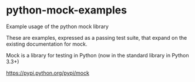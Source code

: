 python-mock-examples
====================

Example usage of the python mock library

These are examples, expressed as a passing test suite, that expand on the existing documentation for mock.

Mock is a library for testing in Python (now in the standard library in Python 3.3+)

https://pypi.python.org/pypi/mock

